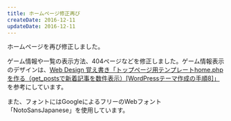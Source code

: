 ```yaml
---
title: ホームページ修正再び
createDate: 2016-12-11
updateDate: 2016-12-11
---
```


ホームページを再び修正しました。

ゲーム情報や一覧の表示方法、404ページなどを修正しました。ゲーム情報表示のデザインは、[Web Design 覚え書き「トップページ用テンプレートhome.phpを作る（get_postsで新着記事を数件表示）[WordPressテーマ作成の手順8]」](http://webdesign.practice.jp/wordpress-theme8-get_posts)を参考にしています。

また、フォントにはGoogleによるフリーのWebフォント「NotoSansJapanese」を使用しています。
